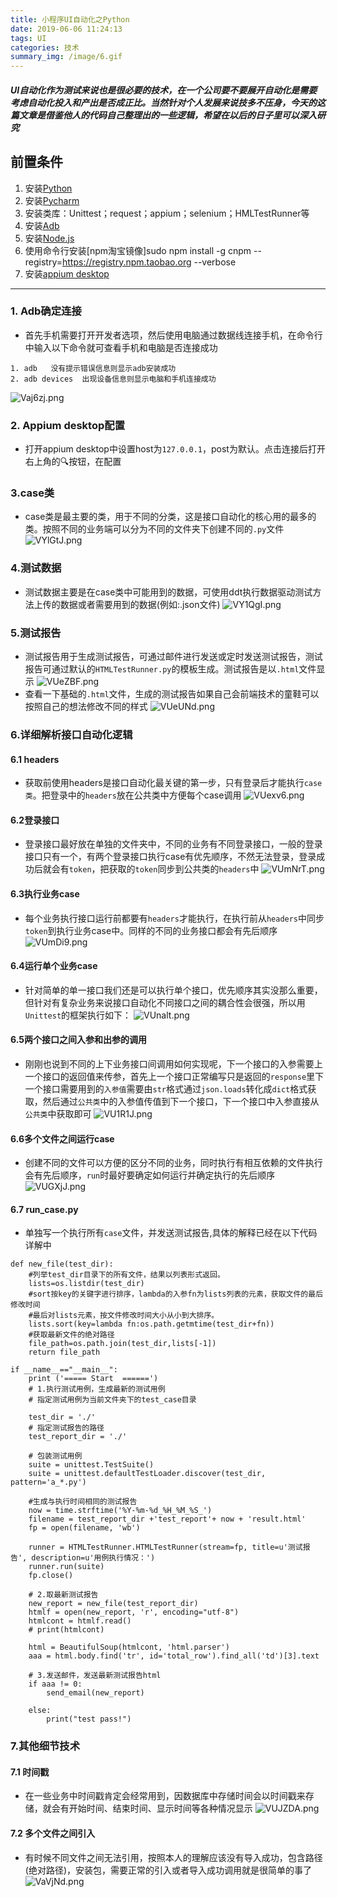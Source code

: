 ```yaml
---
title: 小程序UI自动化之Python
date: 2019-06-06 11:24:13
tags: UI
categories: 技术
summary_img: /image/6.gif
---
```



##### UI自动化作为测试来说也是很必要的技术，在一个公司要不要展开自动化是需要考虑自动化投入和产出是否成正比。当然针对个人发展来说技多不压身，今天的这篇文章是借鉴他人的代码自己整理出的一些逻辑，希望在以后的日子里可以深入研究


## 前置条件
1. 安装[Python](https://www.python.org/)
2. 安装[Pycharm](http://www.jetbrains.com/pycharm/?fromMenu)
3. 安装类库：Unittest；request；appium；selenium；HMLTestRunner等
4. 安装[Adb](https://blog.csdn.net/vsrfind/article/details/79593098)
5. 安装[Node.js](https://nodejs.org/en/download/)
6. 使用命令行安装[npm淘宝镜像]sudo npm install -g cnpm --registry=https://registry.npm.taobao.org --verbose
7. 安装[appium desktop](https://testerhome.com/topics/680)
---


### 1. Adb确定连接
* 首先手机需要打开开发者选项，然后使用电脑通过数据线连接手机，在命令行中输入以下命令就可查看手机和电脑是否连接成功
```
1. adb   没有提示错误信息则显示adb安装成功
2. adb devices  出现设备信息则显示电脑和手机连接成功
```
![Vaj6zj.png](https://s2.ax1x.com/2019/06/06/Vaj6zj.png)

### 2. Appium desktop配置
* 打开appium desktop中设置host为`127.0.0.1`，post为默认。点击连接后打开右上角的🔍按钮，在配置

### 3.case类
* case类是最主要的类，用于不同的分类，这是接口自动化的核心用的最多的类。按照不同的业务端可以分为不同的文件夹下创建不同的`.py`文件
![VYlGtJ.png](https://s2.ax1x.com/2019/06/03/VYlGtJ.png)

### 4.测试数据
* 测试数据主要是在case类中可能用到的数据，可使用ddt执行数据驱动测试方法上传的数据或者需要用到的数据(例如:.json文件)
![VY1QgI.png](https://s2.ax1x.com/2019/06/03/VY1QgI.png)

### 5.测试报告
* 测试报告用于生成测试报告，可通过邮件进行发送或定时发送测试报告，测试报告可通过默认的`HTMLTestRunner.py`的模板生成。测试报告是以`.html`文件显示
![VUeZBF.png](https://s2.ax1x.com/2019/06/05/VUeZBF.png)
* 查看一下基础的`.html`文件，生成的测试报告如果自己会前端技术的童鞋可以按照自己的想法修改不同的样式
![VUeUNd.png](https://s2.ax1x.com/2019/06/05/VUeUNd.png)

### 6.详细解析接口自动化逻辑
#### 6.1 headers
* 获取前使用headers是接口自动化最关键的第一步，只有登录后才能执行`case类`。把登录中的`headers`放在公共类中方便每个case调用
![VUexv6.png](https://s2.ax1x.com/2019/06/05/VUexv6.png)

#### 6.2登录接口
* 登录接口最好放在单独的文件夹中，不同的业务有不同登录接口，一般的登录接口只有一个，有两个登录接口执行case有优先顺序，不然无法登录，登录成功后就会有`token`，把获取的`token`同步到公共类的`headers`中
![VUmNrT.png](https://s2.ax1x.com/2019/06/05/VUmNrT.png)

#### 6.3执行业务case
* 每个业务执行接口运行前都要有`headers`才能执行，在执行前从`headers`中同步`token`到执行业务case中。同样的不同的业务接口都会有先后顺序
![VUmDi9.png](https://s2.ax1x.com/2019/06/05/VUmDi9.png)

#### 6.4运行单个业务case
* 针对简单的单一接口我们还是可以执行单个接口，优先顺序其实没那么重要，但针对有复杂业务来说接口自动化不同接口之间的耦合性会很强，所以用`Unittest`的框架执行如下：
![VUnalt.png](https://s2.ax1x.com/2019/06/05/VUnalt.png)

#### 6.5两个接口之间入参和出参的调用
* 刚刚也说到不同的上下业务接口间调用如何实现呢，下一个接口的入参需要上一个接口的返回值来传参，首先上一个接口正常编写只是返回的`response`里下一个接口需要用到的`入参值`需要由`str`格式通过`json.loads`转化成`dict`格式获取，然后通过`公共类`中的入参值传值到下一个接口，下一个接口中入参直接从`公共类`中获取即可
![VU1R1J.png](https://s2.ax1x.com/2019/06/05/VU1R1J.png)

#### 6.6多个文件之间运行case
* 创建不同的文件可以方便的区分不同的业务，同时执行有相互依赖的文件执行会有先后顺序，`run`时最好要确定如何运行并确定执行的先后顺序
![VUGXjJ.png](https://s2.ax1x.com/2019/06/05/VUGXjJ.png)

#### 6.7 run_case.py
* 单独写一个执行所有`case`文件，并发送测试报告,具体的解释已经在以下代码详解中
```
def new_file(test_dir):
    #列举test_dir目录下的所有文件，结果以列表形式返回。
    lists=os.listdir(test_dir)
    #sort按key的关键字进行排序，lambda的入参fn为lists列表的元素，获取文件的最后修改时间
    #最后对lists元素，按文件修改时间大小从小到大排序。
    lists.sort(key=lambda fn:os.path.getmtime(test_dir+fn))
    #获取最新文件的绝对路径
    file_path=os.path.join(test_dir,lists[-1])
    return file_path

if __name__=="__main__":
    print ('===== Start  ======')
    # 1.执行测试用例，生成最新的测试用例
    # 指定测试用例为当前文件夹下的test_case目录

    test_dir = './'
    # 指定测试报告的路径
    test_report_dir = './'

    # 包装测试用例
    suite = unittest.TestSuite()
    suite = unittest.defaultTestLoader.discover(test_dir, pattern='a_*.py')

    #生成与执行时间相同的测试报告
    now = time.strftime('%Y-%m-%d_%H_%M_%S_')
    filename = test_report_dir +'test_report'+ now + 'result.html'
    fp = open(filename, 'wb')

    runner = HTMLTestRunner.HTMLTestRunner(stream=fp, title=u'测试报告', description=u'用例执行情况：')
    runner.run(suite)
    fp.close()

    # 2.取最新测试报告
    new_report = new_file(test_report_dir)
    htmlf = open(new_report, 'r', encoding="utf-8")
    htmlcont = htmlf.read()
    # print(htmlcont)

    html = BeautifulSoup(htmlcont, 'html.parser')
    aaa = html.body.find('tr', id='total_row').find_all('td')[3].text

    # 3.发送邮件，发送最新测试报告html
    if aaa != 0:
        send_email(new_report)

    else:
        print("test pass!")
```

### 7.其他细节技术
#### 7.1 时间戳
* 在一些业务中时间戳肯定会经常用到，因数据库中存储时间会以时间戳来存储，就会有开始时间、结束时间、显示时间等各种情况显示
![VUJZDA.png](https://s2.ax1x.com/2019/06/05/VUJZDA.png)

#### 7.2 多个文件之间引入
* 有时候不同文件之间无法引用，按照本人的理解应该没有导入成功，包含路径(绝对路径)，安装包，需要正常的引入或者导入成功调用就是很简单的事了
![VaVjNd.png](https://s2.ax1x.com/2019/06/06/VaVjNd.png)










  